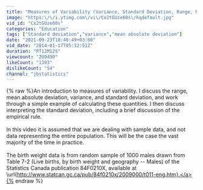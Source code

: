 ```yaml
---
title: "Measures of Variability (Variance, Standard Deviation, Range, Mean Absolute Deviation)"
image: "https:\/\/i.ytimg.com\/vi\/Cx2tGUze60s\/hqdefault.jpg"
vid_id: "Cx2tGUze60s"
categories: "Education"
tags: ["Standard deviation","variance","mean absolute deviation"]
date: "2021-09-23T18:40:49+03:00"
vid_date: "2014-01-17T05:32:51Z"
duration: "PT12M12S"
viewcount: "209490"
likeCount: "1393"
dislikeCount: "54"
channel: "jbstatistics"
---
```

{% raw %}An introduction to measures of variability.  I discuss the range, mean absolute deviation, variance, and standard deviation, and work through a simple example of calculating these quantities.  I then discuss interpreting the standard deviation, including a brief discussion of the empirical rule.<br /><br />In this video it is assumed that we are dealing with sample data, and not data representing the entire population.  This will be the case the vast majority of the time in practice.  <br /><br />The birth weight data is from random sample of 1000 males drawn from Table 7-2 (Live births, by birth weight and geography -- Males) of the Statistics Canada publication 84F0210X, available at \url{<a rel="nofollow" target="blank" href="http://www.statcan.gc.ca/pub/84f0210x/2009000/t011-eng.htm}.">http://www.statcan.gc.ca/pub/84f0210x/2009000/t011-eng.htm}.</a>{% endraw %}
